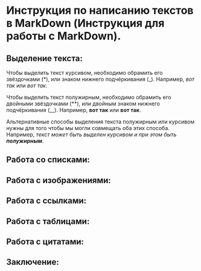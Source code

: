 # Инструкция по написанию текстов в MarkDown (Инструкция для работы с MarkDown).

## Выделение текста:

Чтобы выделить текст курсивом, необходимо обрамить его звёздочками (*), или знаком нижнего подчёркивания (_). Например, *вот так* или _вот так_.

Чтобы выделить текст полужирным, необходимо обрамить его двойными звёздочками (**), или двойным знаком нижнего подчёркивания (__). Например, **вот так** или __вот так__.

Альтернативные способы выделения текста полужирным или курсивом нужны для того чтобы мы могли совмещать оба этих способа. Например, _текст может быть выделен курсивом и при этом быть **полужирным**_.

## Работа со списками:

## Работа с изображениями:

## Работа с ссылками:

## Работа с таблицами:

## Работа с цитатами:

## Заключение: